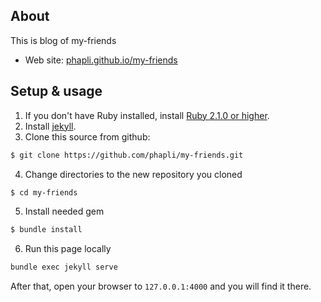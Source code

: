 ## About
This is blog of my-friends
- Web site: [phapli.github.io/my-friends](phapli.github.io/my-friends)

## Setup & usage
1. If you don't have Ruby installed, install [Ruby 2.1.0 or higher](https://www.ruby-lang.org/en/downloads/).
2. Install [jekyll](https://jekyllrb.com/).
3. Clone this source from github:
```bash
$ git clone https://github.com/phapli/my-friends.git
```
4. Change directories to the new repository you cloned
```bash
$ cd my-friends
```
5. Install needed gem
```bash
$ bundle install
```
6. Run this page locally
```bash
bundle exec jekyll serve
```

After that, open your browser to ``127.0.0.1:4000`` and you will find it there.

